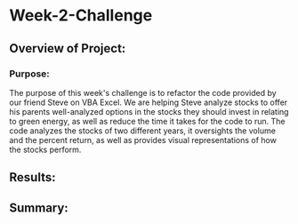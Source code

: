 # Week-2-Challenge

## Overview of Project:

### Purpose:

The purpose of this week's challenge is to refactor the code provided by our friend Steve on VBA Excel. We are helping Steve analyze stocks to offer his parents well-analyzed options in the stocks they should invest in relating to green energy, as well as reduce the time it takes for the code to run. The code analyzes the stocks of two different years, it oversights the volume and the percent return, as well as provides visual representations of how the stocks perform. 

## Results:


## Summary: 
